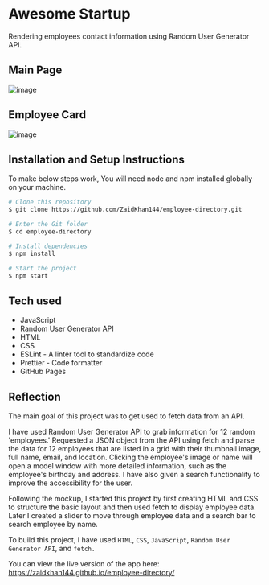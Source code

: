 # Awesome Startup

Rendering employees contact information using Random User Generator API.

## Main Page

![image](https://i.postimg.cc/yNcG8bft/startup.png)

## Employee Card

![image](https://i.postimg.cc/8Pcn65Kh/Awesome-Startup.png)

## Installation and Setup Instructions

To make below steps work, You will need node and npm installed globally on your machine.

```bash
# Clone this repository
$ git clone https://github.com/ZaidKhan144/employee-directory.git

# Enter the Git folder
$ cd employee-directory

# Install dependencies
$ npm install

# Start the project
$ npm start
```

## Tech used

- JavaScript
- Random User Generator API
- HTML
- CSS
- ESLint - A linter tool to standardize code
- Prettier - Code formatter
- GitHub Pages

## Reflection

The main goal of this project was to get used to fetch data from an API. 

I have used Random User Generator API to grab information for 12 random 'employees.' Requested a JSON object from the API using fetch and parse the data for 12 employees that are listed in a grid with their thumbnail image, full name, email, and location. Clicking the employee's image or name will open a model window with more detailed information, such as the employee's birthday and address. I have also given a search functionality to improve the accessibility for the user. 

Following the mockup, I started this project by first creating HTML and CSS to structure the basic layout and then used fetch to display employee data. Later I created a slider to move through employee data and a search bar to search employee by name.

To build this project, I have used `HTML`, `CSS`, `JavaScript`, `Random User Generator API`, and `fetch.` 

You can view the live version of the app here: https://zaidkhan144.github.io/employee-directory/
















